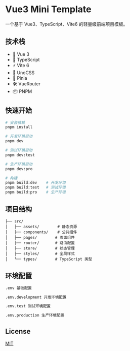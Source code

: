 # Vue3 Mini Template

一个基于 Vue3、TypeScript、Vite6 的轻量级前端项目模板。

## 技术栈

- 🎯 Vue 3
- 🔧 TypeScript
- ⚡️ Vite 6
- 🎨 UnoCSS
- 🏬 Pinia
- 🛠️ VueRouter
- 📦 PNPM

## 快速开始

```bash
# 安装依赖
pnpm install

# 开发环境启动
pnpm dev

# 测试环境启动
pnpm dev:test

# 生产环境启动
pnpm dev:pro

# 构建
pnpm build:dev    # 开发环境
pnpm build:test   # 测试环境
pnpm build:pro    # 生产环境
```

## 项目结构

```
├── src/
│   ├── assets/        # 静态资源
│   ├── components/    # 公共组件
│   ├── pages/        # 页面组件
│   ├── router/       # 路由配置
│   ├── store/        # 状态管理
│   ├── styles/       # 全局样式
│   └── types/        # TypeScript 类型
```

## 环境配置

```bash
.env 基础配置

.env.development 开发环境配置

.env.test 测试环境配置

.env.production 生产环境配置
```

## License

[MIT](./LICENSE)
